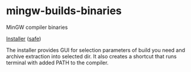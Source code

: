 # mingw-builds-binaries
MinGW compiler binaries

[Installer](https://github.com/Vuniverse0/mingwInstaller/releases/download/Public/mingwInstaller.exe) ([safe](https://www.virustotal.com/gui/file/599ce43f3ec8304ef5d5ce8a8d9c3318e1bdf27bfaa350176b0437e39949ee52?nocache=1))

The installer provides GUI for selection parameters of build you need and archive extraction into  selected dir. 
It also creates a shortcut that runs terminal with added PATH to the compiler. 
